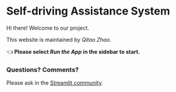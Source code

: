 # Self-driving Assistance System

Hi there! Welcome to our project.

This website is maintained by *Qitao* *Zhao*.

👈 **Please select _Run the App_ in the sidebar to start.**

### Questions? Comments?

Please ask in the [Streamlit community](https://discuss.streamlit.io).

